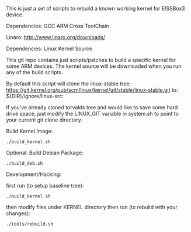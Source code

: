 This is just a set of scripts to rebuild a known working kernel for EISSBox3 device.

Dependencies: GCC ARM Cross ToolChain

Linaro:
http://www.linaro.org/downloads/

Dependencies: Linux Kernel Source

This git repo contains just scripts/patches to build a specific kernel for some
ARM devices. The kernel source will be downloaded when you run any of the build
scripts.

By default this script will clone the linux-stable tree:
https://git.kernel.org/pub/scm/linux/kernel/git/stable/linux-stable.git
to: ${DIR}/ignore/linux-src:

If you've already cloned torvalds tree and would like to save some hard drive
space, just modify the LINUX_GIT variable in system.sh to point to your current
git clone directory.

Build Kernel Image:

```
./build_kernel.sh
```

Optional: Build Debian Package:

```
./build_deb.sh
```

Development/Hacking:

first run (to setup baseline tree): 
```
./build_kernel.sh
```

then modify files under KERNEL directory
then run (to rebuild with your changes): 
```
./tools/rebuild.sh
```



